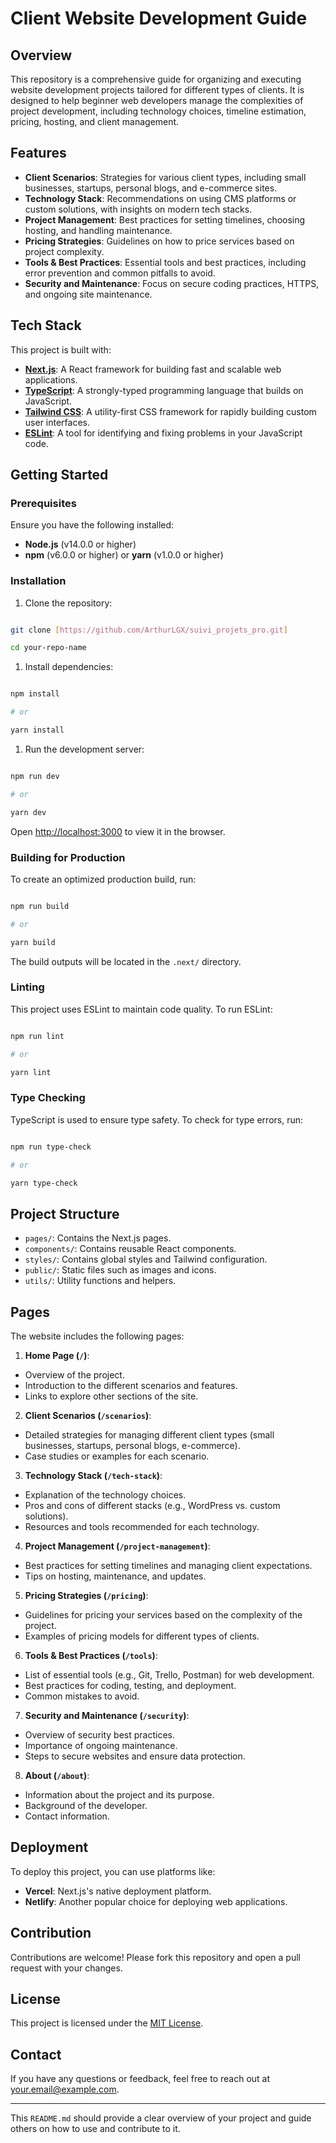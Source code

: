 # Client Website Development Guide

## Overview

This repository is a comprehensive guide for organizing and executing website development projects tailored for different types of clients. It is designed to help beginner web developers manage the complexities of project development, including technology choices, timeline estimation, pricing, hosting, and client management.

## Features

- **Client Scenarios**: Strategies for various client types, including small businesses, startups, personal blogs, and e-commerce sites.
- **Technology Stack**: Recommendations on using CMS platforms or custom solutions, with insights on modern tech stacks.
- **Project Management**: Best practices for setting timelines, choosing hosting, and handling maintenance.
- **Pricing Strategies**: Guidelines on how to price services based on project complexity.
- **Tools & Best Practices**: Essential tools and best practices, including error prevention and common pitfalls to avoid.
- **Security and Maintenance**: Focus on secure coding practices, HTTPS, and ongoing site maintenance.

## Tech Stack

This project is built with:

- **[Next.js](https://nextjs.org/)**: A React framework for building fast and scalable web applications.
- **[TypeScript](https://www.typescriptlang.org/)**: A strongly-typed programming language that builds on JavaScript.
- **[Tailwind CSS](https://tailwindcss.com/)**: A utility-first CSS framework for rapidly building custom user interfaces.
- **[ESLint](https://eslint.org/)**: A tool for identifying and fixing problems in your JavaScript code.

## Getting Started

### Prerequisites

Ensure you have the following installed:

- **Node.js** (v14.0.0 or higher)
- **npm** (v6.0.0 or higher) or **yarn** (v1.0.0 or higher)

### Installation

1. Clone the repository:

```bash

git clone [https://github.com/ArthurLGX/suivi_projets_pro.git]

cd your-repo-name

```

1. Install dependencies:

```bash

npm install

# or

yarn install

```

1. Run the development server:

```bash

npm run dev

# or

yarn dev

```

Open [http://localhost:3000](http://localhost:3000) to view it in the browser.

### Building for Production

To create an optimized production build, run:

```bash

npm run build

# or

yarn build

```

The build outputs will be located in the `.next/` directory.

### Linting

This project uses ESLint to maintain code quality. To run ESLint:

```bash

npm run lint

# or

yarn lint

```

### Type Checking

TypeScript is used to ensure type safety. To check for type errors, run:

```bash

npm run type-check

# or

yarn type-check

```

## Project Structure

- `pages/`: Contains the Next.js pages.
- `components/`: Contains reusable React components.
- `styles/`: Contains global styles and Tailwind configuration.
- `public/`: Static files such as images and icons.
- `utils/`: Utility functions and helpers.

## Pages

The website includes the following pages:

1. **Home Page (`/`)**:
- Overview of the project.
- Introduction to the different scenarios and features.
- Links to explore other sections of the site.

2. **Client Scenarios (`/scenarios`)**:

- Detailed strategies for managing different client types (small businesses, startups, personal blogs, e-commerce).
- Case studies or examples for each scenario.

3. **Technology Stack (`/tech-stack`)**:

- Explanation of the technology choices.
- Pros and cons of different stacks (e.g., WordPress vs. custom solutions).
- Resources and tools recommended for each technology.

4. **Project Management (`/project-management`)**:

- Best practices for setting timelines and managing client expectations.
- Tips on hosting, maintenance, and updates.

5. **Pricing Strategies (`/pricing`)**:

- Guidelines for pricing your services based on the complexity of the project.
- Examples of pricing models for different types of clients.

6. **Tools & Best Practices (`/tools`)**:

- List of essential tools (e.g., Git, Trello, Postman) for web development.
- Best practices for coding, testing, and deployment.
- Common mistakes to avoid.

7. **Security and Maintenance (`/security`)**:

- Overview of security best practices.
- Importance of ongoing maintenance.
- Steps to secure websites and ensure data protection.

8. **About (`/about`)**:

- Information about the project and its purpose.
- Background of the developer.
- Contact information.

## Deployment

To deploy this project, you can use platforms like:

- **Vercel**: Next.js's native deployment platform.
- **Netlify**: Another popular choice for deploying web applications.

## Contribution

Contributions are welcome! Please fork this repository and open a pull request with your changes.

## License

This project is licensed under the [MIT License](LICENSE).

## Contact

If you have any questions or feedback, feel free to reach out at your.email@example.com.

---

This `README.md` should provide a clear overview of your project and guide others on how to use and contribute to it.
